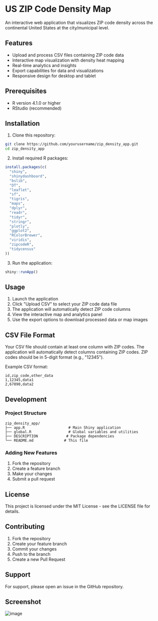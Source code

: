 # US ZIP Code Density Map

An interactive web application that visualizes ZIP code density across the continental United States at the city/municipal level.

## Features

- Upload and process CSV files containing ZIP code data
- Interactive map visualization with density heat mapping
- Real-time analytics and insights
- Export capabilities for data and visualizations
- Responsive design for desktop and tablet

## Prerequisites

- R version 4.1.0 or higher
- RStudio (recommended)

## Installation

1. Clone this repository:
```bash
git clone https://github.com/yourusername/zip_density_app.git
cd zip_density_app
```

2. Install required R packages:
```R
install.packages(c(
  "shiny",
  "shinydashboard",
  "bslib",
  "DT",
  "leaflet",
  "sf",
  "tigris",
  "maps",
  "dplyr",
  "readr",
  "tidyr",
  "stringr",
  "plotly",
  "ggplot2",
  "RColorBrewer",
  "viridis",
  "zipcodeR",
  "tidycensus"
))
```

3. Run the application:
```R
shiny::runApp()
```

## Usage

1. Launch the application
2. Click "Upload CSV" to select your ZIP code data file
3. The application will automatically detect ZIP code columns
4. View the interactive map and analytics panel
5. Use the export options to download processed data or map images

## CSV File Format

Your CSV file should contain at least one column with ZIP codes. The application will automatically detect columns containing ZIP codes. ZIP codes should be in 5-digit format (e.g., "12345").

Example CSV format:
```csv
id,zip_code,other_data
1,12345,data1
2,67890,data2
```

## Development

### Project Structure

```
zip_density_app/
├── app.R                    # Main Shiny application
├── global.R                 # Global variables and utilities
├── DESCRIPTION             # Package dependencies
└── README.md              # This file
```

### Adding New Features

1. Fork the repository
2. Create a feature branch
3. Make your changes
4. Submit a pull request

## License

This project is licensed under the MIT License - see the LICENSE file for details.

## Contributing

1. Fork the repository
2. Create your feature branch
3. Commit your changes
4. Push to the branch
5. Create a new Pull Request

## Support

For support, please open an issue in the GitHub repository. 

## Screenshot
![image](https://github.com/user-attachments/assets/7fcc2526-0c52-4977-8fc9-faecf798c9c9)
